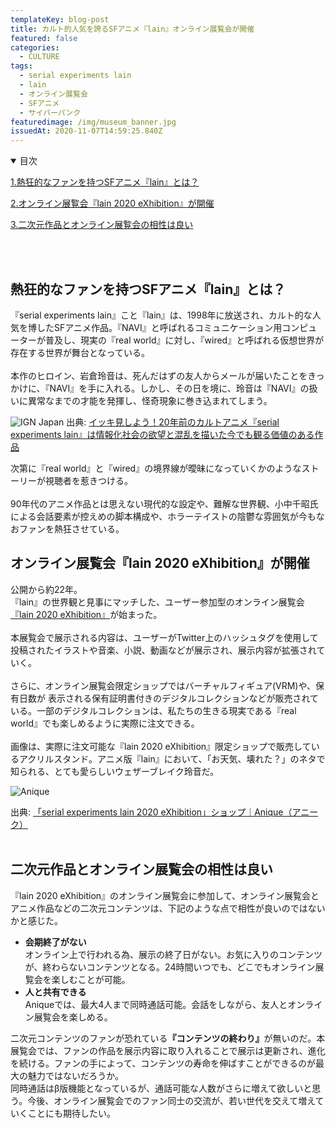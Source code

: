 ```yaml
---
templateKey: blog-post
title: カルト的人気を誇るSFアニメ『lain』オンライン展覧会が開催
featured: false
categories:
  - CULTURE
tags:
  - serial experiments lain
  - lain
  - オンライン展覧会
  - SFアニメ
  - サイバーパンク
featuredimage: /img/museum_banner.jpg
issuedAt: 2020-11-07T14:59:25.840Z
---
```

<details open><summary>目次</summary>

[1.熱狂的なファンを持つSFアニメ『lain』とは？](#whats-lain)

[2.オンライン展覧会『lain 2020 eXhibition』が開催](#lain-eXhibition)

[3.二次元作品とオンライン展覧会の相性は良い](#online-eXhibition)

</details>

</br></br>

<div id="whats-lain">

## 熱狂的なファンを持つSFアニメ『lain』とは？

『serial experiments lain』こと『lain』は、1998年に放送され、カルト的な人気を博したSFアニメ作品。『NAVI』と呼ばれるコミュニケーション用コンピューターが普及し、現実の『real world』に対し、『wired』と呼ばれる仮想世界が存在する世界が舞台となっている。<br><br>
本作のヒロイン、岩倉玲音は、死んだはずの友人からメールが届いたことをきっかけに、『NAVI』を手に入れる。しかし、その日を境に、玲音は『NAVI』の扱いに異常なまでの才能を発揮し、怪奇現象に巻き込まれてしまう。<br>

![IGN Japan](/img/lain_anime.jpg "IGN Japan")
出典: [イッキ見しよう！20年前のカルトアニメ『serial experiments lain』は情報化社会の欲望と混乱を描いた今でも観る価値のある作品](https://jp.ign.com/binge-it/43168/feature/20serial-experiments-lain)

次第に『real world』と『wired』の境界線が曖昧になっていくかのようなストーリーが視聴者を惹きつける。<br><br>90年代のアニメ作品とは思えない現代的な設定や、難解な世界観、小中千昭氏による会話要素が控えめの脚本構成や、ホラーテイストの陰鬱な雰囲気が今もなおファンを熱狂させている。

</div>
<div id="#lain-eXhibition">

## オンライン展覧会『lain 2020 eXhibition』が開催

公開から約22年。<br>『lain』の世界観と見事にマッチした、ユーザー参加型のオンライン展覧会[『lain 2020 eXhibition』](https://lp.anique.jp/exhibition/lain2020/)が始まった。<br><br>
本展覧会で展示される内容は、ユーザーがTwitter上のハッシュタグを使用して投稿されたイラストや音楽、小説、動画などが展示され、展示内容が拡張されていく。<br><br>
さらに、オンライン展覧会限定ショップではバーチャルフィギュア(VRM)や、保有日数が
表示される保有証明書付きのデジタルコレクションなどが販売されている。一部のデジタルコレクションは、私たちの生きる現実である『real world』でも楽しめるように実際に注文できる。<br>
<br>
画像は、実際に注文可能な『lain 2020 eXhibition』限定ショップで販売しているアクリルスタンド。アニメ版『lain』において、「お天気、壊れた？」のネタで知られる、とても愛らしいウェザーブレイク玲音だ。

![Anique](/img/lain_stand.jpg "Anique")

出典: [「serial experiments lain 2020 eXhibition」ショップ｜Anique（アニーク）](https://lp.anique.jp/cp/lain02/)
<br><br>

</div>
<div id="#online-eXhibition">

## 二次元作品とオンライン展覧会の相性は良い

『lain 2020 eXhibition』のオンライン展覧会に参加して、オンライン展覧会とアニメ作品などの二次元コンテンツは、下記のような点で相性が良いのではないかと感じた。

* <b>会期終了がない</b> <br>
  オンライン上で行われる為、展示の終了日がない。お気に入りのコンテンツが、終わらないコンテンツとなる。24時間いつでも、どこでもオンライン展覧会を楽しむことが可能。
  <br>
* <b>人と共有できる</b> <br>
  Aniqueでは、最大4人まで同時通話可能。会話をしながら、友人とオンライン展覧会を楽しめる。<br>

二次元コンテンツのファンが恐れている<b>『コンテンツの終わり』</b>が無いのだ。本展覧会では、ファンの作品を展示内容に取り入れることで展示は更新され、進化を続ける。ファンの手によって、コンテンツの寿命を伸ばすことができるのが最大の魅力ではないだろうか。<br>
同時通話はβ版機能となっているが、通話可能な人数がさらに増えて欲しいと思う。今後、オンライン展覧会でのファン同士の交流が、若い世代を交えて増えていくことにも期待したい。

</div>